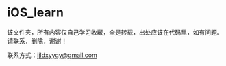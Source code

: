 # iOS_learn
该文件夹，所有内容仅自己学习收藏，全是转载，出处应该在代码里，如有问题。请联系，删除，谢谢！


















联系方式：ijldxyygy@gmail.com
